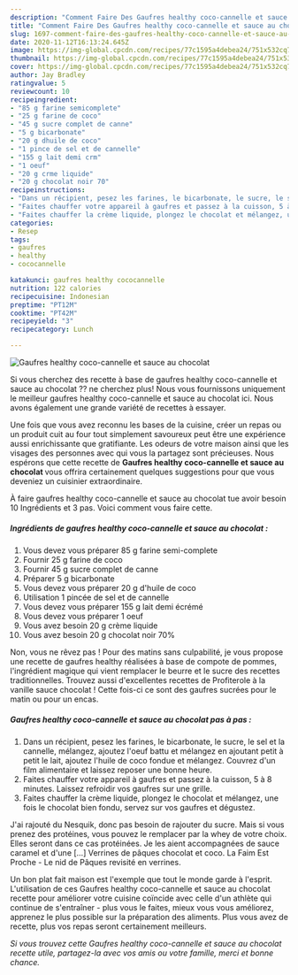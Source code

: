 ```yaml
---
description: "Comment Faire Des Gaufres healthy coco-cannelle et sauce au chocolat"
title: "Comment Faire Des Gaufres healthy coco-cannelle et sauce au chocolat"
slug: 1697-comment-faire-des-gaufres-healthy-coco-cannelle-et-sauce-au-chocolat
date: 2020-11-12T16:13:24.645Z
image: https://img-global.cpcdn.com/recipes/77c1595a4debea24/751x532cq70/gaufres-healthy-coco-cannelle-et-sauce-au-chocolat-photo-principale-de-la-recette.jpg
thumbnail: https://img-global.cpcdn.com/recipes/77c1595a4debea24/751x532cq70/gaufres-healthy-coco-cannelle-et-sauce-au-chocolat-photo-principale-de-la-recette.jpg
cover: https://img-global.cpcdn.com/recipes/77c1595a4debea24/751x532cq70/gaufres-healthy-coco-cannelle-et-sauce-au-chocolat-photo-principale-de-la-recette.jpg
author: Jay Bradley
ratingvalue: 5
reviewcount: 10
recipeingredient:
- "85 g farine semicomplete"
- "25 g farine de coco"
- "45 g sucre complet de canne"
- "5 g bicarbonate"
- "20 g dhuile de coco"
- "1 pince de sel et de cannelle"
- "155 g lait demi crm"
- "1 oeuf"
- "20 g crme liquide"
- "20 g chocolat noir 70"
recipeinstructions:
- "Dans un récipient, pesez les farines, le bicarbonate, le sucre, le sel et la cannelle, mélangez, ajoutez l&#39;oeuf battu et mélangez en ajoutant petit à petit le lait, ajoutez l&#39;huile de coco fondue et mélangez. Couvrez d&#39;un film alimentaire et laissez reposer une bonne heure."
- "Faites chauffer votre appareil à gaufres et passez à la cuisson, 5 à 8 minutes. Laissez refroidir vos gaufres sur une grille."
- "Faites chauffer la crème liquide, plongez le chocolat et mélangez, une fois le chocolat bien fondu, servez sur vos gaufres et dégustez."
categories:
- Resep
tags:
- gaufres
- healthy
- cococannelle

katakunci: gaufres healthy cococannelle 
nutrition: 122 calories
recipecuisine: Indonesian
preptime: "PT12M"
cooktime: "PT42M"
recipeyield: "3"
recipecategory: Lunch

---
```



![Gaufres healthy coco-cannelle et sauce au chocolat](https://img-global.cpcdn.com/recipes/77c1595a4debea24/751x532cq70/gaufres-healthy-coco-cannelle-et-sauce-au-chocolat-photo-principale-de-la-recette.jpg)

Si vous cherchez des recette à base de gaufres healthy coco-cannelle et sauce au chocolat ?? ne cherchez plus! Nous vous fournissons uniquement le meilleur gaufres healthy coco-cannelle et sauce au chocolat ici. Nous avons également une grande variété de recettes à essayer.

Une fois que vous avez reconnu les bases de la cuisine, créer un repas ou un produit cuit au four tout simplement savoureux peut être une expérience aussi enrichissante que gratifiante. Les odeurs de votre maison ainsi que les visages des personnes avec qui vous la partagez sont précieuses. Nous espérons que cette recette de <strong> Gaufres healthy coco-cannelle et sauce au chocolat </strong> vous offrira certainement quelques suggestions pour que vous deveniez un cuisinier extraordinaire.

<!--inarticleads1-->

À faire gaufres healthy coco-cannelle et sauce au chocolat tue avoir besoin 10 Ingrédients et 3 pas. Voici comment vous faire cette.

##### Ingrédients de gaufres healthy coco-cannelle et sauce au chocolat :

1. Vous devez vous préparer 85 g farine semi-complete
1. Fournir 25 g farine de coco
1. Fournir 45 g sucre complet de canne
1. Préparer 5 g bicarbonate
1. Vous devez vous préparer 20 g d&#39;huile de coco
1. Utilisation 1 pincée de sel et de cannelle
1. Vous devez vous préparer 155 g lait demi écrémé
1. Vous devez vous préparer 1 oeuf
1. Vous avez besoin 20 g crème liquide
1. Vous avez besoin 20 g chocolat noir 70%


Non, vous ne rêvez pas ! Pour des matins sans culpabilité, je vous propose une recette de gaufres healthy réalisées à base de compote de pommes, l&#39;ingrédient magique qui vient remplacer le beurre et le sucre des recettes traditionnelles. Trouvez aussi d&#39;excellentes recettes de Profiterole à la vanille sauce chocolat ! Cette fois-ci ce sont des gaufres sucrées pour le matin ou pour un encas. 

<!--inarticleads2-->

##### Gaufres healthy coco-cannelle et sauce au chocolat pas à pas :

1. Dans un récipient, pesez les farines, le bicarbonate, le sucre, le sel et la cannelle, mélangez, ajoutez l&#39;oeuf battu et mélangez en ajoutant petit à petit le lait, ajoutez l&#39;huile de coco fondue et mélangez. Couvrez d&#39;un film alimentaire et laissez reposer une bonne heure.
1. Faites chauffer votre appareil à gaufres et passez à la cuisson, 5 à 8 minutes. Laissez refroidir vos gaufres sur une grille.
1. Faites chauffer la crème liquide, plongez le chocolat et mélangez, une fois le chocolat bien fondu, servez sur vos gaufres et dégustez.


J&#39;ai rajouté du Nesquik, donc pas besoin de rajouter du sucre. Mais si vous prenez des protéines, vous pouvez le remplacer par la whey de votre choix. Elles seront dans ce cas protéinées. Je les aient accompagnées de sauce caramel et d&#39;une […] Verrines de pâques chocolat et coco. La Faim Est Proche - Le nid de Pâques revisité en verrines. 

<!--inarticleads1-->

<p>
Un bon plat fait maison est l'exemple que tout le monde garde à l'esprit. L'utilisation de ces Gaufres healthy coco-cannelle et sauce au chocolat recette pour améliorer votre cuisine coïncide avec celle d'un athlète qui continue de s'entraîner - plus vous le faites, mieux vous vous améliorez, apprenez le plus possible sur la préparation des aliments. Plus vous avez de recette, plus vos repas seront certainement meilleurs.
</p>

<p>
<i>Si vous trouvez cette Gaufres healthy coco-cannelle et sauce au chocolat recette utile, partagez-la avec vos amis ou votre famille, merci et bonne chance.</i>
</p>
